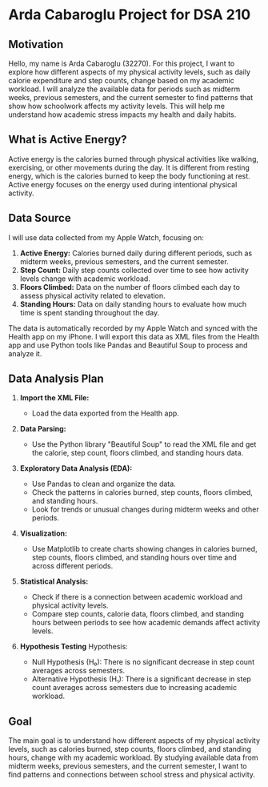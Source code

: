 # Arda Cabaroglu Project for DSA 210 

## Motivation

Hello, my name is Arda Cabaroglu (32270). For this project, I want to explore how different aspects of my physical activity levels, such as daily calorie expenditure and step counts, change based on my academic workload. I will analyze the available data for periods such as midterm weeks, previous semesters, and the current semester to find patterns that show how schoolwork affects my activity levels. This will help me understand how academic stress impacts my health and daily habits.

## What is Active Energy?

Active energy is the calories burned through physical activities like walking, exercising, or other movements during the day. It is different from resting energy, which is the calories burned to keep the body functioning at rest. Active energy focuses on the energy used during intentional physical activity.

## Data Source

I will use data collected from my Apple Watch, focusing on:

1. **Active Energy:** Calories burned daily during different periods, such as midterm weeks, previous semesters, and the current semester.
2. **Step Count:** Daily step counts collected over time to see how activity levels change with academic workload.
3. **Floors Climbed:** Data on the number of floors climbed each day to assess physical activity related to elevation.
4. **Standing Hours:** Data on daily standing hours to evaluate how much time is spent standing throughout the day.

The data is automatically recorded by my Apple Watch and synced with the Health app on my iPhone. I will export this data as XML files from the Health app and use Python tools like Pandas and Beautiful Soup to process and analyze it.

## Data Analysis Plan

1. **Import the XML File:**

   - Load the data exported from the Health app.

2. **Data Parsing:**

   - Use the Python library "Beautiful Soup" to read the XML file and get the calorie, step count, floors climbed, and standing hours data.

3. **Exploratory Data Analysis (EDA):**

   - Use Pandas to clean and organize the data.
   - Check the patterns in calories burned, step counts, floors climbed, and standing hours.
   - Look for trends or unusual changes during midterm weeks and other periods.

4. **Visualization:**

   - Use Matplotlib to create charts showing changes in calories burned, step counts, floors climbed, and standing hours over time and across different periods.

5. **Statistical Analysis:**

   - Check if there is a connection between academic workload and physical activity levels.
   - Compare step counts, calorie data, floors climbed, and standing hours between periods to see how academic demands affect activity levels.
     
6. **Hypothesis Testing**
   Hypothesis:
   - Null Hypothesis (H₀): There is no significant decrease in step count averages across semesters.
   - Alternative Hypothesis (H₁): There is a significant decrease in step count averages across semesters due to increasing academic workload.
  

## Goal

The main goal is to understand how different aspects of my physical activity levels, such as calories burned, step counts, floors climbed, and standing hours, change with my academic workload. By studying available data from midterm weeks, previous semesters, and the current semester, I want to find patterns and connections between school stress and physical activity.



